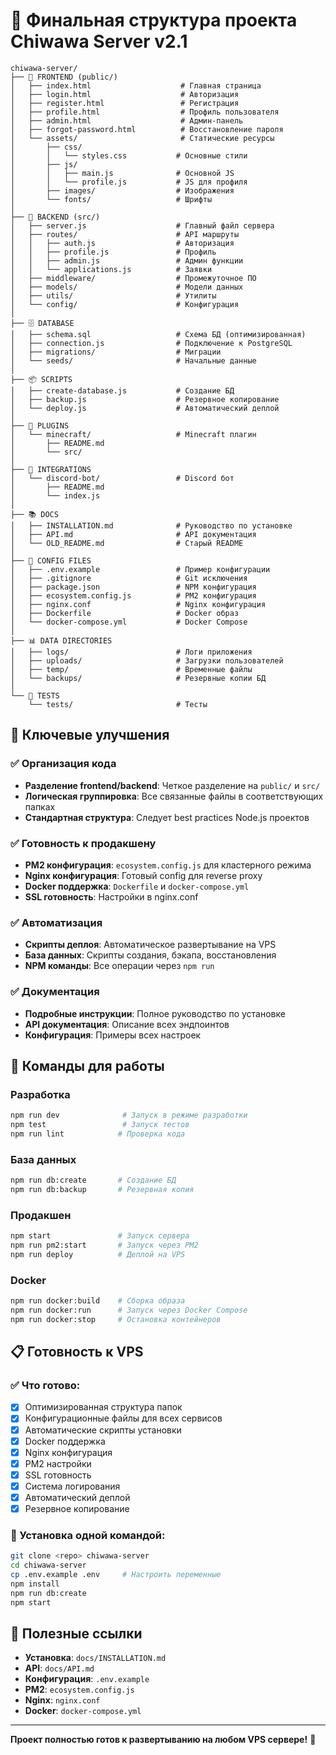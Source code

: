 # 📁 Финальная структура проекта Chiwawa Server v2.1

```
chiwawa-server/
├── 📱 FRONTEND (public/)
│   ├── index.html                    # Главная страница
│   ├── login.html                    # Авторизация  
│   ├── register.html                 # Регистрация
│   ├── profile.html                  # Профиль пользователя
│   ├── admin.html                    # Админ-панель
│   ├── forgot-password.html          # Восстановление пароля
│   └── assets/                       # Статические ресурсы
│       ├── css/
│       │   └── styles.css           # Основные стили
│       ├── js/
│       │   ├── main.js              # Основной JS
│       │   └── profile.js           # JS для профиля
│       ├── images/                  # Изображения
│       └── fonts/                   # Шрифты
│
├── 🔧 BACKEND (src/)
│   ├── server.js                    # Главный файл сервера
│   ├── routes/                      # API маршруты
│   │   ├── auth.js                  # Авторизация
│   │   ├── profile.js               # Профиль
│   │   ├── admin.js                 # Админ функции
│   │   └── applications.js          # Заявки
│   ├── middleware/                  # Промежуточное ПО
│   ├── models/                      # Модели данных  
│   ├── utils/                       # Утилиты
│   └── config/                      # Конфигурация
│
├── 🗄️ DATABASE
│   ├── schema.sql                   # Схема БД (оптимизированная)
│   ├── connection.js                # Подключение к PostgreSQL
│   ├── migrations/                  # Миграции
│   └── seeds/                       # Начальные данные
│
├── 📦 SCRIPTS
│   ├── create-database.js           # Создание БД
│   ├── backup.js                    # Резервное копирование
│   └── deploy.js                    # Автоматический деплой
│
├── 🔌 PLUGINS
│   └── minecraft/                   # Minecraft плагин
│       ├── README.md
│       └── src/
│
├── 🤖 INTEGRATIONS  
│   └── discord-bot/                 # Discord бот
│       ├── README.md
│       └── index.js
│
├── 📚 DOCS
│   ├── INSTALLATION.md              # Руководство по установке
│   ├── API.md                       # API документация
│   └── OLD_README.md                # Старый README
│
├── 🔧 CONFIG FILES
│   ├── .env.example                 # Пример конфигурации
│   ├── .gitignore                   # Git исключения
│   ├── package.json                 # NPM конфигурация
│   ├── ecosystem.config.js          # PM2 конфигурация
│   ├── nginx.conf                   # Nginx конфигурация
│   ├── Dockerfile                   # Docker образ
│   └── docker-compose.yml           # Docker Compose
│
├── 📊 DATA DIRECTORIES
│   ├── logs/                        # Логи приложения
│   ├── uploads/                     # Загрузки пользователей
│   ├── temp/                        # Временные файлы
│   └── backups/                     # Резервные копии БД
│
└── 🧪 TESTS
    └── tests/                       # Тесты
```

## 🎯 Ключевые улучшения

### ✅ Организация кода
- **Разделение frontend/backend**: Четкое разделение на `public/` и `src/`
- **Логическая группировка**: Все связанные файлы в соответствующих папках
- **Стандартная структура**: Следует best practices Node.js проектов

### ✅ Готовность к продакшену
- **PM2 конфигурация**: `ecosystem.config.js` для кластерного режима
- **Nginx конфигурация**: Готовый config для reverse proxy
- **Docker поддержка**: `Dockerfile` и `docker-compose.yml`
- **SSL готовность**: Настройки в nginx.conf

### ✅ Автоматизация
- **Скрипты деплоя**: Автоматическое развертывание на VPS
- **База данных**: Скрипты создания, бэкапа, восстановления
- **NPM команды**: Все операции через `npm run`

### ✅ Документация
- **Подробные инструкции**: Полное руководство по установке
- **API документация**: Описание всех эндпоинтов
- **Конфигурация**: Примеры всех настроек

## 🚀 Команды для работы

### Разработка
```bash
npm run dev              # Запуск в режиме разработки
npm test                 # Запуск тестов
npm run lint            # Проверка кода
```

### База данных
```bash
npm run db:create       # Создание БД
npm run db:backup       # Резервная копия
```

### Продакшен
```bash
npm start               # Запуск сервера
npm run pm2:start       # Запуск через PM2
npm run deploy          # Деплой на VPS
```

### Docker
```bash
npm run docker:build    # Сборка образа
npm run docker:run      # Запуск через Docker Compose
npm run docker:stop     # Остановка контейнеров
```

## 📋 Готовность к VPS

### ✅ Что готово:
- [x] Оптимизированная структура папок
- [x] Конфигурационные файлы для всех сервисов
- [x] Автоматические скрипты установки
- [x] Docker поддержка
- [x] Nginx конфигурация
- [x] PM2 настройки
- [x] SSL готовность
- [x] Система логирования
- [x] Автоматический деплой
- [x] Резервное копирование

### 🎯 Установка одной командой:
```bash
git clone <repo> chiwawa-server
cd chiwawa-server
cp .env.example .env     # Настроить переменные
npm install
npm run db:create
npm start
```

## 🔗 Полезные ссылки

- **Установка**: `docs/INSTALLATION.md`
- **API**: `docs/API.md` 
- **Конфигурация**: `.env.example`
- **PM2**: `ecosystem.config.js`
- **Nginx**: `nginx.conf`
- **Docker**: `docker-compose.yml`

---

**Проект полностью готов к развертыванию на любом VPS сервере!** 🎉
